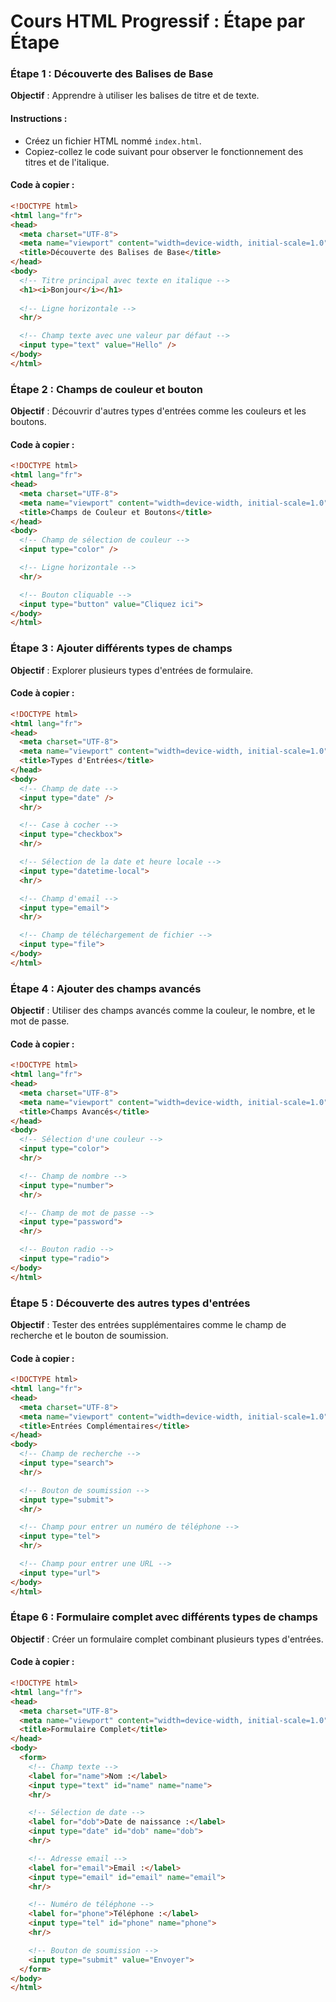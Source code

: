 # **Cours HTML Progressif : Étape par Étape**

### **Étape 1 : Découverte des Balises de Base**

**Objectif** : Apprendre à utiliser les balises de titre et de texte.

#### Instructions :
- Créez un fichier HTML nommé `index.html`.
- Copiez-collez le code suivant pour observer le fonctionnement des titres et de l'italique.

#### Code à copier :
```html
<!DOCTYPE html>
<html lang="fr">
<head>
  <meta charset="UTF-8">
  <meta name="viewport" content="width=device-width, initial-scale=1.0">
  <title>Découverte des Balises de Base</title>
</head>
<body>
  <!-- Titre principal avec texte en italique -->
  <h1><i>Bonjour</i></h1>
  
  <!-- Ligne horizontale -->
  <hr/>

  <!-- Champ texte avec une valeur par défaut -->
  <input type="text" value="Hello" />
</body>
</html>
```

### **Étape 2 : Champs de couleur et bouton**

**Objectif** : Découvrir d'autres types d'entrées comme les couleurs et les boutons.

#### Code à copier :
```html
<!DOCTYPE html>
<html lang="fr">
<head>
  <meta charset="UTF-8">
  <meta name="viewport" content="width=device-width, initial-scale=1.0">
  <title>Champs de Couleur et Boutons</title>
</head>
<body>
  <!-- Champ de sélection de couleur -->
  <input type="color" />

  <!-- Ligne horizontale -->
  <hr/>

  <!-- Bouton cliquable -->
  <input type="button" value="Cliquez ici">
</body>
</html>
```

### **Étape 3 : Ajouter différents types de champs**

**Objectif** : Explorer plusieurs types d'entrées de formulaire.

#### Code à copier :
```html
<!DOCTYPE html>
<html lang="fr">
<head>
  <meta charset="UTF-8">
  <meta name="viewport" content="width=device-width, initial-scale=1.0">
  <title>Types d'Entrées</title>
</head>
<body>
  <!-- Champ de date -->
  <input type="date" />
  <hr/>

  <!-- Case à cocher -->
  <input type="checkbox">
  <hr/>

  <!-- Sélection de la date et heure locale -->
  <input type="datetime-local">
  <hr/>

  <!-- Champ d'email -->
  <input type="email">
  <hr/>

  <!-- Champ de téléchargement de fichier -->
  <input type="file">
</body>
</html>
```

### **Étape 4 : Ajouter des champs avancés**

**Objectif** : Utiliser des champs avancés comme la couleur, le nombre, et le mot de passe.

#### Code à copier :
```html
<!DOCTYPE html>
<html lang="fr">
<head>
  <meta charset="UTF-8">
  <meta name="viewport" content="width=device-width, initial-scale=1.0">
  <title>Champs Avancés</title>
</head>
<body>
  <!-- Sélection d'une couleur -->
  <input type="color">
  <hr/>

  <!-- Champ de nombre -->
  <input type="number">
  <hr/>

  <!-- Champ de mot de passe -->
  <input type="password">
  <hr/>

  <!-- Bouton radio -->
  <input type="radio">
</body>
</html>
```

### **Étape 5 : Découverte des autres types d'entrées**

**Objectif** : Tester des entrées supplémentaires comme le champ de recherche et le bouton de soumission.

#### Code à copier :
```html
<!DOCTYPE html>
<html lang="fr">
<head>
  <meta charset="UTF-8">
  <meta name="viewport" content="width=device-width, initial-scale=1.0">
  <title>Entrées Complémentaires</title>
</head>
<body>
  <!-- Champ de recherche -->
  <input type="search">
  <hr/>

  <!-- Bouton de soumission -->
  <input type="submit">
  <hr/>

  <!-- Champ pour entrer un numéro de téléphone -->
  <input type="tel">
  <hr/>

  <!-- Champ pour entrer une URL -->
  <input type="url">
</body>
</html>
```

### **Étape 6 : Formulaire complet avec différents types de champs**

**Objectif** : Créer un formulaire complet combinant plusieurs types d'entrées.

#### Code à copier :
```html
<!DOCTYPE html>
<html lang="fr">
<head>
  <meta charset="UTF-8">
  <meta name="viewport" content="width=device-width, initial-scale=1.0">
  <title>Formulaire Complet</title>
</head>
<body>
  <form>
    <!-- Champ texte -->
    <label for="name">Nom :</label>
    <input type="text" id="name" name="name">
    <hr/>

    <!-- Sélection de date -->
    <label for="dob">Date de naissance :</label>
    <input type="date" id="dob" name="dob">
    <hr/>

    <!-- Adresse email -->
    <label for="email">Email :</label>
    <input type="email" id="email" name="email">
    <hr/>

    <!-- Numéro de téléphone -->
    <label for="phone">Téléphone :</label>
    <input type="tel" id="phone" name="phone">
    <hr/>

    <!-- Bouton de soumission -->
    <input type="submit" value="Envoyer">
  </form>
</body>
</html>
```


